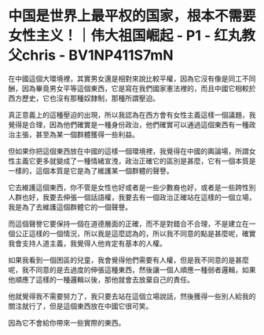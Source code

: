 # 中国是世界上最平权的国家，根本不需要女性主义！｜伟大祖国崛起 - P1 - 红丸教父chris - BV1NP411S7mN

在中國這個大環境裡，其實男女還是相對來說比較平權，因為它沒有像是同工不同酬，因為畢竟男女平等這個東西，它是寫在我們國家憲法裡的，而且中國它相較於西方歷史，它也沒有那種奴隸制，那種所謂壓迫。

真正意義上的這種壓迫的出現，所以我認為在西方會有女性主義這樣一個議題，我覺得是合理，因為他們確實是一種身份政治，他們確實可以通過這個東西有一種政治主張，甚至為某一個群體獲得一些利益。

但如果你把這個東西放在中國的這樣一個環境裡，我覺得在中國的輿論場，所謂女性主義它更多就變成了一種情緒宣洩，政治正確它的區別是甚麼，它有一個本質是一樣的，這個本質是它是為了維護某一個群體的聲譽。

它去維護這個東西，你不管是女性也好或者是一些少數裔也好，或者是一些跨性別人群也好，我要去伸張一個話語權，我要去有一個政治正確站在這樣的一個立場，我是為了去維護這個群體它的一個聲譽。

而這個聲譽它要保持一個在道德層面的正確，而不是對錯合不合理，不是建立在一個公正這樣的一個情況，所以我是這麼認為的，所以我不同意的點是甚麼呢，確實我會支持人道主義，我覺得人他肯定有基本的人權。

如果我看到一個困區的兒童，我會覺得他們需要有人權，但是我不同意的是甚麼呢，我不同意的是去過度的伸張這種東西，然後讓一個人順應一種弱者邏輯，如果他順應了這樣的一種邏輯以後，那他就會去放棄自己的責任。

他就覺得我不需要努力了，我只要去站在這個立場說話，然後獲得一些別人給我的關注就行了，但是這個東西放在中國它很可笑。

因為它不會給你帶來一些實際的東西。